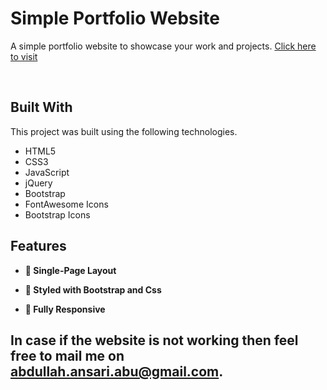 
# Simple Portfolio Website

A simple portfolio website to showcase your work and projects. <a href="https://abdullah73725.github.io/Abdullah73725github.io/simple-portfolio-website-master/index.html" target="_blank">Click here to visit</a>
<div align="center">
  <a href="https://abdullah73725.github.io/Abdullah73725github.io/simple-portfolio-website-master/index.html" target="_blank"></a>
</div>

<br/>

## **Built With**

This project was built using the following technologies.

- HTML5
- CSS3
- JavaScript
- jQuery
- Bootstrap
- FontAwesome Icons
- Bootstrap Icons

## **Features**

- **📖 Single-Page Layout**

- **🎨 Styled with Bootstrap and Css**

- **📱 Fully Responsive**

## In case if the website is not working then feel free to mail me on abdullah.ansari.abu@gmail.com. 









